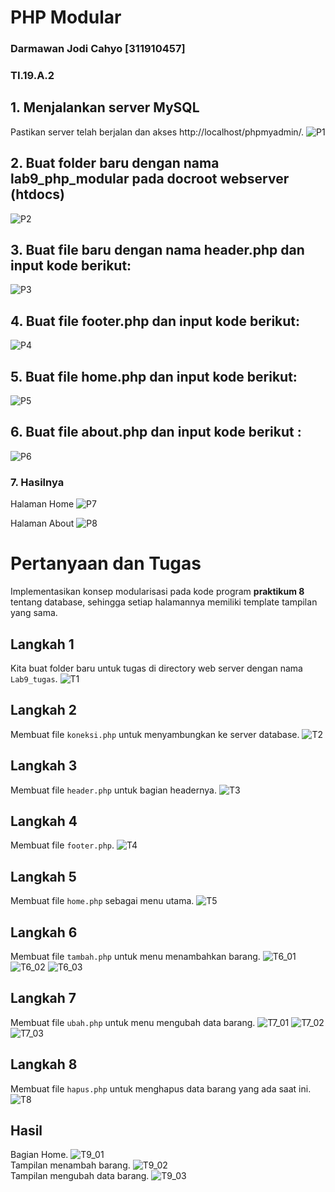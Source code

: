 # PHP Modular

### Darmawan Jodi Cahyo [311910457]

### TI.19.A.2

## 1. Menjalankan server MySQL
Pastikan server telah berjalan dan akses http://localhost/phpmyadmin/.
![P1](https://user-images.githubusercontent.com/56252129/123813092-d0303a80-d91e-11eb-8707-8e9ba5e01150.PNG)

## 2. Buat folder baru dengan nama lab9_php_modular pada docroot webserver (htdocs)
![P2](https://user-images.githubusercontent.com/56252129/123813156-dd4d2980-d91e-11eb-9031-7f8f5b03c339.PNG)

## 3. Buat file baru dengan nama header.php dan input kode berikut:
![P3](https://user-images.githubusercontent.com/56252129/123813231-ec33dc00-d91e-11eb-9d68-aec63645eea4.PNG)

## 4. Buat file footer.php dan input kode berikut: 
![P4](https://user-images.githubusercontent.com/56252129/123813284-f6ee7100-d91e-11eb-85ce-fddb1b8ff39b.PNG)

## 5.  Buat file home.php dan input kode berikut:
![P5](https://user-images.githubusercontent.com/56252129/123813334-02419c80-d91f-11eb-951d-b319e23f59ac.PNG)

## 6. Buat file about.php dan input kode berikut :
![P6](https://user-images.githubusercontent.com/56252129/123813373-0cfc3180-d91f-11eb-8763-fe8c44e43d2d.PNG)

### 7. Hasilnya
Halaman Home
![P7](https://user-images.githubusercontent.com/56252129/123813447-1b4a4d80-d91f-11eb-8b9f-882106cfd102.PNG)

Halaman About
![P8](https://user-images.githubusercontent.com/56252129/123813510-2b622d00-d91f-11eb-8d28-b43de5cf22b2.PNG)


# Pertanyaan dan Tugas
Implementasikan konsep modularisasi pada kode program <b>praktikum 8</b> tentang database, sehingga setiap halamannya memiliki template tampilan yang sama.

## Langkah 1
Kita buat folder baru untuk tugas di directory web server dengan nama `Lab9_tugas`.
![T1](https://user-images.githubusercontent.com/56252129/123816734-bf34f880-d921-11eb-96b1-4da99a5e054a.PNG)

## Langkah 2
Membuat file `koneksi.php` untuk menyambungkan ke server database.
![T2](https://user-images.githubusercontent.com/56252129/123825821-6a957b80-d929-11eb-8555-48cff4772ef4.PNG)

## Langkah 3
Membuat file `header.php` untuk bagian headernya.
![T3](https://user-images.githubusercontent.com/56252129/123825930-826cff80-d929-11eb-9e2d-20940c42a998.PNG)

## Langkah 4
Membuat file `footer.php`.
![T4](https://user-images.githubusercontent.com/56252129/123825980-8e58c180-d929-11eb-8188-c0070ec3f6ac.PNG)

## Langkah 5
Membuat file `home.php` sebagai menu utama.
![T5](https://user-images.githubusercontent.com/56252129/123826021-97499300-d929-11eb-86f8-604b6697e32a.PNG)

## Langkah 6
Membuat file `tambah.php` untuk menu menambahkan barang.
![T6_01](https://user-images.githubusercontent.com/56252129/123826182-bba56f80-d929-11eb-8580-700e6350e2c5.PNG)
![T6_02](https://user-images.githubusercontent.com/56252129/123826243-c9f38b80-d929-11eb-90c3-0be2af9e4d1c.PNG)
![T6_03](https://user-images.githubusercontent.com/56252129/123826294-d7107a80-d929-11eb-8ac8-4d0de53826fb.PNG)

## Langkah 7
Membuat file `ubah.php` untuk menu mengubah data barang.
![T7_01](https://user-images.githubusercontent.com/56252129/123826378-ea234a80-d929-11eb-80ab-0abca1cbe671.PNG)
![T7_02](https://user-images.githubusercontent.com/56252129/123826431-f5767600-d929-11eb-8712-ec36973ad437.PNG)
![T7_03](https://user-images.githubusercontent.com/56252129/123826508-06bf8280-d92a-11eb-9766-9496a1edcbe8.PNG)

## Langkah 8
Membuat file `hapus.php` untuk menghapus data barang yang ada saat ini.
![T8](https://user-images.githubusercontent.com/56252129/123826559-13dc7180-d92a-11eb-91a0-cfcdd397ee27.PNG)

## Hasil
Bagian Home.
![T9_01](https://user-images.githubusercontent.com/56252129/123826636-26ef4180-d92a-11eb-9ee3-24636d54d7ab.PNG)
</br> Tampilan menambah barang.
![T9_02](https://user-images.githubusercontent.com/56252129/123826842-52722c00-d92a-11eb-9762-f9a6d5e8e90d.PNG)
</br> Tampilan mengubah data barang.
![T9_03](https://user-images.githubusercontent.com/56252129/123826895-6158de80-d92a-11eb-8508-532c4d29960e.PNG)
